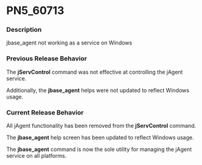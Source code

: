 # PN5_60713

<PageHeader />

### Description

jbase\_agent not working as a service on Windows



### Previous Release Behavior

The **jServControl** command was not effective at controlling the jAgent service.

Additionally, the **jbase\_agent** helps were not updated to reflect Windows usage.



### Current Release Behavior

All jAgent functionality has been removed from the **jServControl** command.

The **jbase\_agent** help screen has been updated to reflect Windows usage.

The **jbase\_agent** command is now the sole utility for managing the jAgent service on all platforms.

  
<PageFooter />
